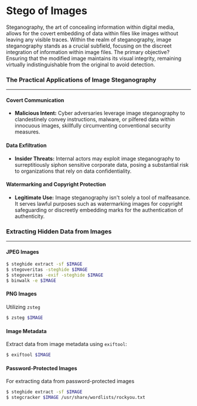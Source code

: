 # Stego of Images

Steganography, the art of concealing information within digital media, allows for the covert embedding of data within files like images without leaving any visible traces. Within the realm of steganography, image steganography stands as a crucial subfield, focusing on the discreet integration of information within image files. The primary objective? Ensuring that the modified image maintains its visual integrity, remaining virtually indistinguishable from the original to avoid detection.

### The Practical Applications of Image Steganography

***

#### Covert Communication

* **Malicious Intent:** Cyber adversaries leverage image steganography to clandestinely convey instructions, malware, or pilfered data within innocuous images, skillfully circumventing conventional security measures.

#### Data Exfiltration

* **Insider Threats:** Internal actors may exploit image steganography to surreptitiously siphon sensitive corporate data, posing a substantial risk to organizations that rely on data confidentiality.

#### Watermarking and Copyright Protection

* **Legitimate Use:** Image steganography isn't solely a tool of malfeasance. It serves lawful purposes such as watermarking images for copyright safeguarding or discreetly embedding marks for the authentication of authenticity.

### Extracting Hidden Data from Images

***

#### JPEG Images

```bash
$ steghide extract -sf $IMAGE
$ stegoveritas -steghide $IMAGE
$ stegoveritas -exif -steghide $IMAGE
$ binwalk -e $IMAGE
```

#### PNG Images

Utilizing `zsteg`

```bash
$ zsteg $IMAGE
```

#### Image Metadata

Extract data from image metadata using `exiftool`:

```bash
$ exiftool $IMAGE
```

#### Password-Protected Images

For extracting data from password-protected images

```bash
$ steghide extract -sf $IMAGE 
$ stegcracker $IMAGE /usr/share/wordlists/rockyou.txt
```
